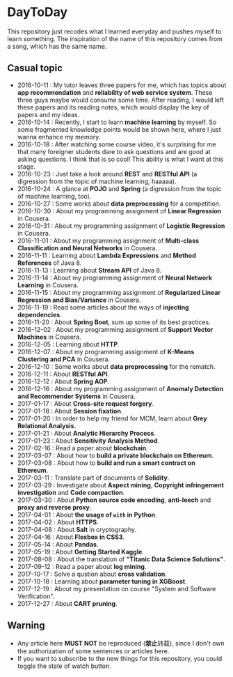 # DayToDay
This repository just recodes what I learned everyday and pushes myself to learn something. The inspiration of the name of this repository comes from a song, which has the same name.

## Casual topic
- 2016-10-11 : My tutor leaves three papers for me, which has topics about **app recommendation** and **reliability of web service system**. These three guys maybe would consume some time. After reading, I would left these papers and its reading notes, which would display the key of papers and my ideas.
- 2016-10-14 : Recently, I start to learn **machine learning** by myself. So some fragmented knowledge points would be shown here, where I just wanna enhance my memory.
- 2016-10-18 : After watching some course video, it's surprising for me that many foreigner students dare to ask questions and are good at asking questions. I think that is so cool! This ability is what I want at this stage.
- 2016-10-23 : Just take a look around **REST** and **RESTful API** (a digression from the topic of machine learning, haaaaa).
- 2016-10-24 : A glance at **POJO** and **Spring** (a digression from the topic of machine learning, too).
- 2016-10-27 : Some works about **data preprocessing** for a competition.
- 2016-10-30 : About my programming assignment of **Linear Regression** in Cousera.
- 2016-10-31 : About my programming assignment of **Logistic Regression** in Cousera.
- 2016-11-01 : About my programming assignment of **Multi-class Classification and Neural Networks** in Cousera.
- 2016-11-11 : Learning about **Lambda Expressions** and **Method References** of Java 8.
- 2016-11-13 : Learning about **Stream API** of Java 8.
- 2016-11-14 : About my programming assignment of **Neural Network Learning** in Cousera.
- 2016-11-15 : About my programming assignment of **Regularized Linear Regression and Bias/Variance** in Cousera.
- 2016-11-19 : Read some articles about the ways of **injecting dependencies**.
- 2016-11-20 : About **Spring Boot**, sum up some of its best practices.
- 2016-12-02 : About my programming assignment of **Support Vector Machines** in Cousera.
- 2016-12-05 : Learning about **HTTP**.
- 2016-12-07 : About my programming assignment of **K-Means Clustering and PCA** in Cousera.
- 2016-12-10 : Some works about **data preprocessing** for the rematch.
- 2016-12-11 : About **RESTful API**.
- 2016-12-12 : About **Spring AOP**.
- 2016-12-16 : About my programming assignment of **Anomaly Detection and Recommender Systems** in Cousera.
- 2017-01-17 : About **Cross-site request forgery**.
- 2017-01-18 : About **Session fixation**.
- 2017-01-20 : In order to help my friend for MCM, learn about **Grey Relational Analysis**.
- 2017-01-21 : About **Analytic Hierarchy Process**.
- 2017-01-23 : About **Sensitivity Analysis Method**.
- 2017-02-16 : Read a paper about **blockchain**.
- 2017-03-07 : About how to **build a private blockchain on Ethereum**.
- 2017-03-08 : About how to **build and run a smart contract on Ethereum**.
- 2017-03-11 : Translate part of documents of **Solidity**.
- 2017-03-29 : Investigate about **Aspect mining**, **Copyright infringement investigation** and **Code compaction**.
- 2017-03-30 : About **Python source code encoding**, **anti-leech** and **proxy and reverse proxy**.
- 2017-04-01 : About **the usage of ```with``` in Python**.
- 2017-04-02 : About **HTTPS**.
- 2017-04-08 : About **Salt** in cryptography.
- 2017-04-16 : About **Flexbox in CSS3**.
- 2017-05-14 : About **Pandas**.
- 2017-05-19 : About **Getting Started Kaggle**.
- 2017-08-08 : About the translation of **"Titanic Data Science Solutions"**.
- 2017-09-12 : Read a paper about **log mining**.
- 2017-10-17 : Solve a qustion about **cross validation**.
- 2017-10-18 : Learning about **parameter tuning in XGBoost**.
- 2017-12-19 : About my presentation on course "System and Software Verification".
- 2017-12-27 : About **CART pruning**.

## Warning
- Any article here **MUST NOT** be reproduced (**禁止**转载), since I don't own the authorization of some sentences or articles here.
- If you want to subscribe to the new things for this repository, you could toggle the state of watch button.